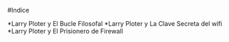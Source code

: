 #Indice 

*Larry Ploter y El Bucle Filosofal
*Larry Ploter y La Clave Secreta del wifi
*Larry Ploter y El Prisionero de Firewall

